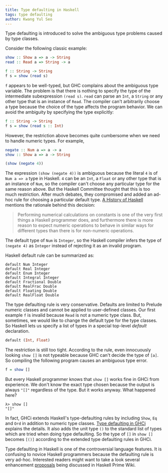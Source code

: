 ```yaml
---
title: Type defaulting in Haskell
tags: type defaulting
author: Kwang Yul Seo
---
```

Type defaulting is introduced to solve the ambiguous type problems caused by type classes.

Consider the following classic example:

```haskell
show :: Show a => a -> String
read :: Read a => String -> a

f :: String -> String
f s = show (read s)
```

`f` appears to be well-typed, but GHC complains about the ambiguous type variable. The problem is that there is nothing to specify the type of the intermediate subexpression `(read s)`. `read` can parse an `Int`, a `String` or any other type that is an instance of `Read`. The compiler can't arbitrarily choose a type because the choice of the type affects the program behavior. We can avoid the ambiguity by specifying the type explicitly:

```haskell
f :: String -> String
f s = show (read s :: Int)
```

However, the restriction above becomes quite cumbersome when we need to handle numeric types. For example,

```haskell
negate :: Num a => a -> a
show :: Show a => a -> String

(show (negate 4))
```

The expression `(show (negate 4))` is ambiguous because the literal `4` is of `Num a => a` type in Haskell. `4` can be an `Int`, a `Float` or any other type that is an instance of `Num`, so the compiler can't choose any particular type for the same reason above. But the Haskell Committee thought that this is too much restriction. After much debates, they compromised and added an ad-hoc rule for choosing a particular default type. [A History of Haskell][history] mentions the rationale behind this decision:

> Performing numerical calculations on constants is one of the very first things a Haskell programmer does, and furthermore there is more reason to expect numeric operations to behave in similar ways for different types than there is for non-numeric operations.

The default type of `Num` is `Integer`, so the Haskell compiler infers the type of `(negate 4)` as `Integer` instead of rejecting it as an invalid program.

Haskell default rule can be summarized as:

```
default Num Integer
default Real Integer
default Enum Integer
default Integral Integer
default Fractional Double
default RealFrac Double
default Floating Double
default RealFloat Double
```

The type defaulting rule is very conservative. Defaults are limited to Prelude numeric classes and cannot be applied to user-defined classes. Our first example `f` is invalid because `Read` is not a numeric type class. But, sometimes, we would like to change the default type for the type classes. So Haskell lets us specify a list of types in a special top-level *default* declaration.

```haskell
default (Int, Float)
```

The restriction is still too tight. According to the rule, even innocuously looking `show []` is not typeable because GHC can't decide the type of `[a]`. So compiling the following program causes an ambiguous type error.

```haskell
f = show []
```

But every Haskell programmer knows that `show []` works fine in GHCi from experience. We don't know the exact type chosen because the output is always `"[]"` regardless of the type. But it works anyway. What happened here?

```
λ> show []
"[]"
```

In fact, GHCi extends Haskell's type-defaulting rules by including `Show`, `Eq` and `Ord` in addition to numeric type classes. [Type defaulting in GHCi][ghci] explains the details. It also adds the unit type `()` to the standard list of types which are tried when doing type defaulting. So the type of `[]` in `show []` becomes `[()]` according to the extended type defaulting rules in GHCi.

Type defaulting in Haskell is one of the controversial language features. It is confusing to novice Haskell programmers because the defaulting rule is very ad-hoc. Interested readers might want to take a look several enhancement [proposals][Defaulting] being discussed in Haskell Prime Wiki.

[history]: https://research.microsoft.com/en-us/um/people/simonpj/papers/history-of-haskell/history.pdf
[ghci]: https://downloads.haskell.org/~ghc/7.8.4/docs/html/users_guide/interactive-evaluation.html
[Defaulting]: https://prime.haskell.org/wiki/Defaulting
